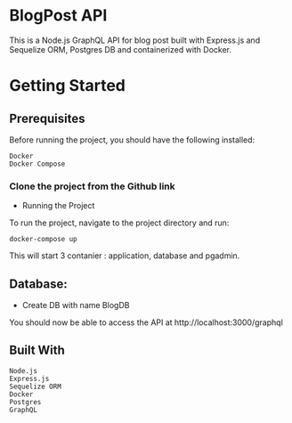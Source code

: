# BlogPost API

This is a Node.js GraphQL API for blog post built with Express.js and Sequelize ORM, Postgres DB and containerized with Docker.

# Getting Started

## Prerequisites

Before running the project, you should have the following installed:

    Docker
    Docker Compose

### Clone  the project from the Github link 

- Running the Project

To run the project, navigate to the project directory and run:
    
    docker-compose up

This will start 3 contanier : application, database and pgadmin.

## Database:
- Create DB with name BlogDB

You should now be able to access the API at http://localhost:3000/graphql


## Built With

    Node.js
    Express.js
    Sequelize ORM
    Docker
    Postgres
    GraphQL

    
